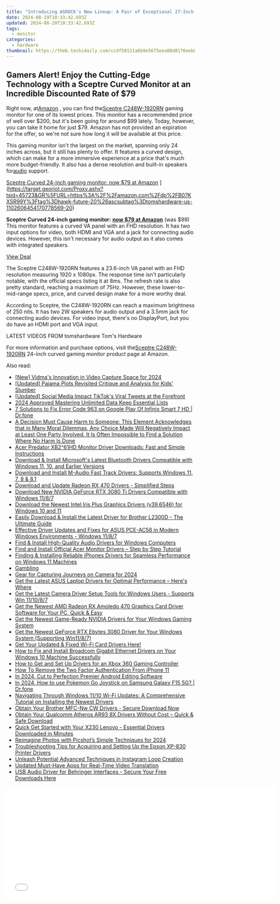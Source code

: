 ```yaml
---
title: "Introducing ASROCK's New Lineup: A Pair of Exceptional 27-Inch IPS Panels, One Sporting an Embedded Wireless Antenna"
date: 2024-08-19T10:33:42.693Z
updated: 2024-08-20T10:33:42.693Z
tags:
  - monitor
categories:
  - hardware
thumbnail: https://thmb.techidaily.com/ccdf50131a6b9e5675eea00d8176eeb8be6c7d5597ded286e2b977dc206141e5.jpg
---
```


## Gamers Alert! Enjoy the Cutting-Edge Technology with a Sceptre Curved Monitor at an Incredible Discounted Rate of $79

Right now, at[Amazon](https://tools.techidaily.com) , you can find the[Sceptre C248W-1920RN](https://target.georiot.com/Proxy.ashx?tsid=45723&GR%5FURL=https%3A%2F%2Famazon.com%2Fdp%2FB07KXSR99Y%3Ftag%3Dhawk-future-20%26ascsubtag%3Dtomshardware-us-1754812550838852581-20) gaming monitor for one of its lowest prices. This monitor has a recommended price of well over $200, but it's been going for around $99 lately. Today, however, you can take it home for just $79\. Amazon has not provided an expiration for the offer, so we're not sure how long it will be available at this price.

 This gaming monitor isn't the largest on the market, spanning only 24 inches across, but it still has plenty to offer. It features a curved design, which can make for a more immersive experience at a price that's much more budget-friendly. It also has a dense resolution and built-in speakers for[audio](https://tools.techidaily.com) support.

[Sceptre Curved 24-inch gaming monitor: now $79 at Amazon](https://cdn.mos.cms.futurecdn.net/FYwoeiQXFq3yf6yKBUXMEm-200-100.jpg "Sceptre Curved 24-inch gaming monitor: now $79 at Amazon") ](https://target.georiot.com/Proxy.ashx?tsid=45723&GR%5FURL=https%3A%2F%2Famazon.com%2Fdp%2FB07KXSR99Y%3Ftag%3Dhawk-future-20%26ascsubtag%3Dtomshardware-us-1102606454170778569-20)

**Sceptre Curved 24-inch gaming monitor:** [**now $79 at Amazon**](https://target.georiot.com/Proxy.ashx?tsid=45723&GR%5FURL=https%3A%2F%2Famazon.com%2Fdp%2FB07KXSR99Y%3Ftag%3Dhawk-future-20%26ascsubtag%3Dtomshardware-us-3447313894328832634-20) (was $99)  
 This monitor features a curved VA panel with an FHD resolution. It has two input options for video, both HDMI and VGA and a jack for connecting audio devices. However, this isn't necessary for audio output as it also comes with integrated speakers.

[View Deal](https://target.georiot.com/Proxy.ashx?tsid=45723&GR%5FURL=https%3A%2F%2Famazon.com%2Fdp%2FB07KXSR99Y%3Ftag%3Dhawk-future-20%26ascsubtag%3Dtomshardware-us-1102606454170778569-20)

 The Sceptre C248W-1920RN features a 23.6-inch VA panel with an FHD resolution measuring 1920 x 1080px. The response time isn't particularly notable, with the official specs listing it at 8ms. The refresh rate is also pretty standard, reaching a maximum of 75Hz. However, these lower-to-mid-range specs, price, and curved design make for a more worthy deal.

 According to Sceptre, the C248W-1920RN can reach a maximum brightness of 250 nits. It has two 2W speakers for audio output and a 3.5mm jack for connecting audio devices. For video input, there's no DisplayPort, but you do have an HDMI port and VGA input.

 LATEST VIDEOS FROM tomshardware Tom's Hardware

 For more information and purchase options, visit the[Sceptre C248W-1920RN](https://target.georiot.com/Proxy.ashx?tsid=45723&GR%5FURL=https%3A%2F%2Famazon.com%2Fdp%2FB07KXSR99Y%3Ftag%3Dhawk-future-20%26ascsubtag%3Dtomshardware-us-1754812550838852581-20) 24-inch curved gaming monitor product page at Amazon.

<ins class="adsbygoogle"
     style="display:block"
     data-ad-format="autorelaxed"
     data-ad-client="ca-pub-7571918770474297"
     data-ad-slot="1223367746"></ins>



<ins class="adsbygoogle"
     style="display:block"
     data-ad-client="ca-pub-7571918770474297"
     data-ad-slot="8358498916"
     data-ad-format="auto"
     data-full-width-responsive="true"></ins>

<span class="atpl-alsoreadstyle">Also read:</span>
<div><ul>
<li><a href="https://screen-activity-recording.techidaily.com/new-vidmas-innovation-in-video-capture-space-for-2024/"><u>[New] Vidma's Innovation in Video Capture Space for 2024</u></a></li>
<li><a href="https://extra-support.techidaily.com/updated-pajama-plots-revisited-critique-and-analysis-for-kids-slumber/"><u>[Updated] Pajama Plots Revisited  Critique and Analysis for Kids' Slumber</u></a></li>
<li><a href="https://twitter-videos.techidaily.com/updated-social-media-impact-tiktoks-viral-tweets-at-the-forefront/"><u>[Updated] Social Media Impact  TikTok's Viral Tweets at the Forefront</u></a></li>
<li><a href="https://extra-approaches.techidaily.com/2024-approved-mastering-unlimited-data-keep-essential-lists/"><u>2024 Approved  Mastering Unlimited Data Keep  Essential Lists</u></a></li>
<li><a href="https://howto.techidaily.com/7-solutions-to-fix-error-code-963-on-google-play-of-infinix-smart-7-hd-drfone-by-drfone-fix-android-problems-fix-android-problems/"><u>7 Solutions to Fix Error Code 963 on Google Play Of Infinix Smart 7 HD | Dr.fone</u></a></li>
<li><a href="https://hardware-help.techidaily.com/a-decision-must-cause-harm-to-someone-this-element-acknowledges-that-in-many-moral-dilemmas-any-choice-made-will-negatively-impact-at-least-one-party-involv263/"><u>A Decision Must Cause Harm to Someone: This Element Acknowledges that in Many Moral Dilemmas, Any Choice Made Will Negatively Impact at Least One Party Involved. It Is Often Impossible to Find a Solution Where No Harm Is Done</u></a></li>
<li><a href="https://hardware-help.techidaily.com/acer-predator-xb261hd-monitor-driver-downloads-fast-and-simple-instructions/"><u>Acer Predator XB2^61HD Monitor Driver Downloads: Fast and Simple Instructions</u></a></li>
<li><a href="https://win-dash.techidaily.com/download-and-install-microsofts-latest-bluetooth-drivers-compatible-with-windows-11-10-and-earlier-versions/"><u>Download & Install Microsoft's Latest Bluetooth Drivers Compatible with Windows 11, 10, and Earlier Versions</u></a></li>
<li><a href="https://hardware-help.techidaily.com/download-and-install-m-audio-fast-track-drivers-supports-windows-11-7-8-and-81/"><u>Download and Install M-Audio Fast Track Drivers: Supports Windows 11, 7, 8 & 8.1</u></a></li>
<li><a href="https://hardware-help.techidaily.com/download-and-update-radeon-rx-470-drivers-simplified-steps/"><u>Download and Update Radeon RX 470 Drivers - Simplified Steps</u></a></li>
<li><a href="https://hardware-help.techidaily.com/download-new-nvidia-geforce-rtx-3080-ti-drivers-compatible-with-windows-1187/"><u>Download New NVIDIA GeForce RTX 3080 Ti Drivers Compatible with Windows 11/8/7</u></a></li>
<li><a href="https://hardware-help.techidaily.com/download-the-newest-intel-iris-plus-graphics-drivers-v396546-for-windows-10-and-11/"><u>Download the Newest Intel Iris Plus Graphics Drivers (v39.6546) for Windows 10 and 11</u></a></li>
<li><a href="https://hardware-help.techidaily.com/easily-download-and-install-the-latest-driver-for-brother-l2300d-the-ultimate-guide/"><u>Easily Download & Install the Latest Driver for Brother L2300D - The Ultimate Guide</u></a></li>
<li><a href="https://hardware-help.techidaily.com/effective-driver-updates-and-fixes-for-asus-pce-ac56-in-modern-windows-environments-windows-1187/"><u>Effective Driver Updates and Fixes for ASUS PCE-AC56 in Modern Windows Environments - Windows 11/8/7</u></a></li>
<li><a href="https://hardware-help.techidaily.com/find-and-install-high-quality-audio-drivers-for-windows-computers/"><u>Find & Install High-Quality Audio Drivers for Windows Computers</u></a></li>
<li><a href="https://hardware-help.techidaily.com/find-and-install-official-acer-monitor-drivers-step-by-step-tutorial/"><u>Find and Install Official Acer Monitor Drivers – Step by Step Tutorial</u></a></li>
<li><a href="https://hardware-help.techidaily.com/finding-and-installing-reliable-iphones-drivers-for-seamless-performance-on-windows-11-machines/"><u>Finding & Installing Reliable iPhones Drivers for Seamless Performance on Windows 11 Machines</u></a></li>
<li><a href="https://hardware-help.techidaily.com/gambling/"><u>Gambling</u></a></li>
<li><a href="https://fox-helps.techidaily.com/gear-for-capturing-journeys-on-camera-for-2024/"><u>Gear for Capturing Journeys on Camera for 2024</u></a></li>
<li><a href="https://hardware-help.techidaily.com/1722977124757-get-the-latest-asus-laptop-drivers-for-optimal-performance-heres-where/"><u>Get the Latest ASUS Laptop Drivers for Optimal Performance – Here's Where</u></a></li>
<li><a href="https://hardware-help.techidaily.com/get-the-latest-camera-driver-setup-tools-for-windows-users-supports-win-111087/"><u>Get the Latest Camera Driver Setup Tools for Windows Users - Supports Win 11/10/8/7</u></a></li>
<li><a href="https://hardware-help.techidaily.com/get-the-newest-amd-radeon-rx-amoledo-470-graphics-card-driver-software-for-your-pc-quick-and-easy/"><u>Get the Newest AMD Radeon RX Amoledo 470 Graphics Card Driver Software for Your PC, Quick & Easy</u></a></li>
<li><a href="https://hardware-help.techidaily.com/get-the-newest-game-ready-nvidia-drivers-for-your-windows-gaming-system/"><u>Get the Newest Game-Ready NVIDIA Drivers for Your Windows Gaming System</u></a></li>
<li><a href="https://hardware-help.techidaily.com/get-the-newest-geforce-rtx-ebytes-3080-driver-for-your-windows-system-supporting-win1187/"><u>Get the Newest GeForce RTX Ebytes 3080 Driver for Your Windows System (Supporting Win11/8/7)</u></a></li>
<li><a href="https://hardware-help.techidaily.com/get-your-updated-and-fixed-wi-fi-card-drivers-here/"><u>Get Your Updated & Fixed Wi-Fi Card Drivers Here!</u></a></li>
<li><a href="https://hardware-help.techidaily.com/how-to-fix-and-install-broadcom-gigabit-ethernet-drivers-on-your-windows-10-machine-successfully/"><u>How to Fix and Install Broadcom Gigabit Ethernet Drivers on Your Windows 10 Machine Successfully</u></a></li>
<li><a href="https://hardware-help.techidaily.com/how-to-get-and-set-up-drivers-for-an-xbox-360-gaming-controller/"><u>How to Get and Set Up Drivers for an Xbox 360 Gaming Controller</u></a></li>
<li><a href="https://apple-account.techidaily.com/how-to-remove-the-two-factor-authentication-from-iphone-11-by-drfone-ios/"><u>How To Remove the Two Factor Authentication From iPhone 11</u></a></li>
<li><a href="https://youtube-videos.techidaily.com/in-2024-cut-to-perfection-premier-android-editing-software/"><u>In 2024, Cut to Perfection  Premier Android Editing Software</u></a></li>
<li><a href="https://change-location.techidaily.com/in-2024-how-to-use-pokemon-go-joystick-on-samsung-galaxy-f15-5g-drfone-by-drfone-virtual-android/"><u>In 2024, How to use Pokemon Go Joystick on Samsung Galaxy F15 5G? | Dr.fone</u></a></li>
<li><a href="https://hardware-help.techidaily.com/navigating-through-windows-1110-wi-fi-updates-a-comprehensive-tutorial-on-installing-the-newest-drivers/"><u>Navigating Through Windows 11/10 Wi-Fi Updates: A Comprehensive Tutorial on Installing the Newest Drivers</u></a></li>
<li><a href="https://hardware-help.techidaily.com/obtain-your-brother-mfc-nw-cw-drivers-secure-download-now/"><u>Obtain Your Brother MFC-Nw CW Drivers - Secure Download Now</u></a></li>
<li><a href="https://hardware-help.techidaily.com/obtain-your-qualcomm-atheros-ar93-8x-drivers-without-cost-quick-and-safe-download/"><u>Obtain Your Qualcomm Atheros AR93 8X Drivers Without Cost – Quick & Safe Download</u></a></li>
<li><a href="https://hardware-help.techidaily.com/quick-get-started-with-your-x230-lenovo-essential-drivers-downloaded-in-minutes/"><u>Quick Get Started with Your X230 Lenovo - Essential Drivers Downloaded in Minutes</u></a></li>
<li><a href="https://extra-approaches.techidaily.com/reimagine-photos-with-picshots-simple-techniques-for-2024/"><u>Reimagine Photos with Picshot’s Simple Techniques for 2024</u></a></li>
<li><a href="https://hardware-help.techidaily.com/troubleshooting-tips-for-acquiring-and-setting-up-the-epson-xp-830-printer-drivers/"><u>Troubleshooting Tips for Acquiring and Setting Up the Epson XP-830 Printer Drivers</u></a></li>
<li><a href="https://instagram-clips.techidaily.com/unleash-potential-advanced-techniques-in-instagram-loop-creation/"><u>Unleash Potential  Advanced Techniques in Instagram Loop Creation</u></a></li>
<li><a href="https://ai-video-translation.techidaily.com/updated-must-have-apps-for-real-time-video-translation/"><u>Updated Must-Have Apps for Real-Time Video Translation</u></a></li>
<li><a href="https://hardware-help.techidaily.com/usb-audio-driver-for-behringer-interfaces-secure-your-free-downloads-here/"><u>USB Audio Driver for Behringer Interfaces - Secure Your Free Downloads Here</u></a></li>
</ul></div>

<!-- affiliate ads begin -->
<iframe id="iframe_672" src="//a.impactradius-go.com/gen-ad-code/5597632/1959812/17834/" width="720" height="300" scrolling="no" frameborder="0" marginheight="0" marginwidth="0"></iframe>
<!-- affiliate ads end -->